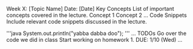 Week X: [Topic Name]
Date: [Date]
Key Concepts
List of important concepts covered in the lecture.
Concept 1
Concept 2
...
Code Snippets
Include relevant code snippets discussed in the lecture.

'''java
System.out.println("yabba dabba doo");
'''
...
TODOs
 Go over the code we did in class
 Start working on homework 1. DUE: 1/10 (Wed)
 ...

